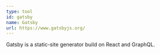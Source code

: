 ```yaml
---
type: tool
id: gatsby
name: Gatsby
url: https://www.gatsbyjs.org/
---
```

Gatsby is a static-site generator build on React and GraphQL.
